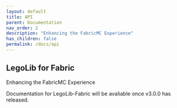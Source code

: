 ```yaml
---
layout: default
title: API
parent: Documentation
nav_order: 2
description: "Enhancing the FabricMC Experience"
has_children: false
permalink: /docs/api
---
```

## LegoLib for Fabric
Enhancing the FabricMC Experience

Documentation for LegoLib-Fabric will be avaliable once v3.0.0 has released.